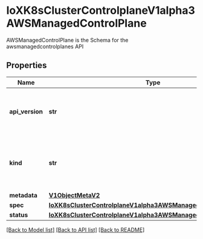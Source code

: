 # IoXK8sClusterControlplaneV1alpha3AWSManagedControlPlane

AWSManagedControlPlane is the Schema for the awsmanagedcontrolplanes API
## Properties
Name | Type | Description | Notes
------------ | ------------- | ------------- | -------------
**api_version** | **str** | APIVersion defines the versioned schema of this representation of an object. Servers should convert recognized schemas to the latest internal value, and may reject unrecognized values. More info: https://git.k8s.io/community/contributors/devel/sig-architecture/api-conventions.md#resources | [optional] 
**kind** | **str** | Kind is a string value representing the REST resource this object represents. Servers may infer this from the endpoint the kubernetes.client submits requests to. Cannot be updated. In CamelCase. More info: https://git.k8s.io/community/contributors/devel/sig-architecture/api-conventions.md#types-kinds | [optional] 
**metadata** | [**V1ObjectMetaV2**](V1ObjectMetaV2.md) |  | [optional] 
**spec** | [**IoXK8sClusterControlplaneV1alpha3AWSManagedControlPlaneSpec**](IoXK8sClusterControlplaneV1alpha3AWSManagedControlPlaneSpec.md) |  | [optional] 
**status** | [**IoXK8sClusterControlplaneV1alpha3AWSManagedControlPlaneStatus**](IoXK8sClusterControlplaneV1alpha3AWSManagedControlPlaneStatus.md) |  | [optional] 

[[Back to Model list]](../README.md#documentation-for-models) [[Back to API list]](../README.md#documentation-for-api-endpoints) [[Back to README]](../README.md)


